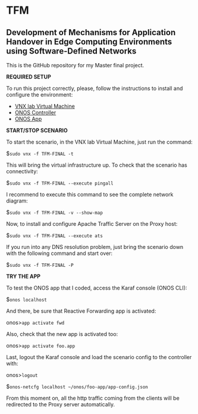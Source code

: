 # TFM
## Development of Mechanisms for Application Handover in Edge Computing Environments using Software-Defined Networks

This is the GitHub repository for my Master final project. 

**REQUIRED SETUP**

To run this project correctly, please, follow the instructions to install and configure the environment:
- [VNX lab Virtual Machine](https://github.com/luis-casarrubios-elez/TFM/tree/master/environment/VNX)
- [ONOS Controller](https://github.com/luis-casarrubios-elez/TFM/tree/master/environment/ONOS)
- [ONOS App](https://github.com/luis-casarrubios-elez/TFM/tree/master/environment/ONOS)

**START/STOP SCENARIO**

To start the scenario, in the VNX lab Virtual Machine, just run the command:

$`sudo vnx -f TFM-FINAL -t`

This will bring the virtual infrastructure up. To check that the scenario has connectivity:

$`sudo vnx -f TFM-FINAL --execute pingall`

I recommend to execute this command to see the complete network diagram:

$`sudo vnx -f TFM-FINAL -v --show-map`

Now, to install and configure Apache Traffic Server on the Proxy host:

$`sudo vnx -f TFM-FINAL --execute ats`

If you run into any DNS resolution problem, just bring the scenario down with the following command and start over:

$`sudo vnx -f TFM-FINAL -P`

**TRY THE APP**

To test the ONOS app that I coded, access the Karaf console (ONOS CLI):

$`onos localhost`

And there, be sure that Reactive Forwarding app is activated:

onos>`app activate fwd`

Also, check that the new app is activated too:

onos>`app activate foo.app`

Last, logout the Karaf console and load the scenario config to the controller with:

onos>`logout`

$`onos-netcfg localhost ~/onos/foo-app/app-config.json`

From this moment on, all the http traffic coming from the clients will be redirected to the Proxy server automatically.
